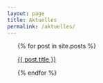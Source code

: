```yaml
---
layout: page
title: Aktuelles
permalink: /aktuelles/
---
```


<ul>
  {% for post in site.posts %}
    <p>
      <a href="{{ post.url }}">{{ post.title }}</a><br>
        </p>
  {% endfor %}
</ul>



